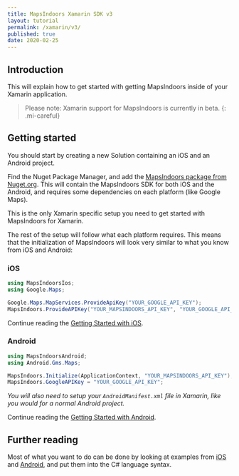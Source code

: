 ```yaml
---
title: MapsIndoors Xamarin SDK v3
layout: tutorial
permalink: /xamarin/v3/
published: true
date: 2020-02-25
---
```


## Introduction

This will explain how to get started with getting MapsIndoors inside of your Xamarin application.

> Please note: Xamarin support for MapsIndoors is currently in beta.
{: .mi-careful}

## Getting started

You should start by creating a new Solution containing an iOS and an Android project.

Find the Nuget Package Manager, and add the [MapsIndoors package from Nuget.org](https://www.nuget.org/packages/MapsIndoors). This will contain the MapsIndoors SDK for both iOS and the Android, and requires some dependencies on each platform (like Google Maps).

This is the only Xamarin specific setup you need to get started with MapsIndoors for Xamarin.

The rest of the setup will follow what each platform requires. This means that the initialization of MapsIndoors will look very similar to what you know from iOS and Android:

### iOS

```csharp
using MapsIndoorsIos;
using Google.Maps;

Google.Maps.MapServices.ProvideApiKey("YOUR_GOOGLE_API_KEY");
MapsIndoors.ProvideAPIKey("YOUR_MAPSINDOORS_API_KEY", "YOUR_GOOGLE_API_KEY");
```

Continue reading the [Getting Started with iOS](/ios/v3/getting-started/#get-your-google-maps-api-keys).

### Android

```csharp
using MapsIndoorsAndroid;
using Android.Gms.Maps;

MapsIndoors.Initialize(ApplicationContext, "YOUR_MAPSINDOORS_API_KEY");
MapsIndoors.GoogleAPIKey = "YOUR_GOOGLE_API_KEY";
```

_You will also need to setup your `AndroidManifest.xml` file in Xamarin, like you would for a normal Android project._

Continue reading the [Getting Started with Android](/android/v3/#setup-google-maps).

## Further reading

Most of what you want to do can be done by looking at examples from [iOS](/ios/v3/) and [Android](/android/v3), and put them into the C# language syntax.
